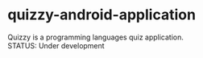 # quizzy-android-application
Quizzy is a programming languages quiz application. <br /> 
STATUS: Under development
